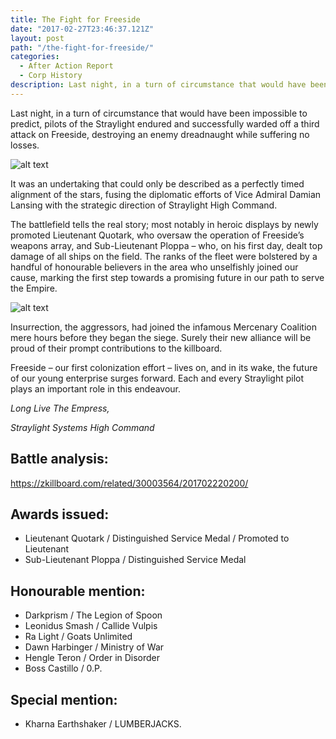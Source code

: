 ```yaml
---
title: The Fight for Freeside
date: "2017-02-27T23:46:37.121Z"
layout: post
path: "/the-fight-for-freeside/"
categories:
  - After Action Report
  - Corp History
description: Last night, in a turn of circumstance that would have been impossible to predict, pilots of the Straylight endured and successfully warded off a third attack on Freeside, destroying an enemy dreadnaught while suffering no losses.
---
```


Last night, in a turn of circumstance that would have been impossible to predict, pilots of the Straylight endured and successfully warded off a third attack on Freeside, destroying an enemy dreadnaught while suffering no losses.

![alt text](http://straylight.systems/wp-content/uploads/2017/02/Moros.jpg "Enemy Moros")

It was an undertaking that could only be described as a perfectly timed alignment of the stars, fusing the diplomatic efforts of Vice Admiral Damian Lansing with the strategic direction of Straylight High Command.

The battlefield tells the real story; most notably in heroic displays by newly promoted Lieutenant Quotark, who oversaw the operation of Freeside’s weapons array, and Sub-Lieutenant Ploppa – who, on his first day, dealt top damage of all ships on the field. The ranks of the fleet were bolstered by a handful of honourable believers in the area who unselfishly joined our cause, marking the first step towards a promising future in our path to serve the Empire.

![alt text](http://straylight.systems/wp-content/uploads/2017/02/2017.02.22.02.11.53-1024x542.png "Op Success")

Insurrection, the aggressors, had joined the infamous Mercenary Coalition mere hours before they began the siege. Surely their new alliance will be proud of their prompt contributions to the killboard.

Freeside – our first colonization effort – lives on, and in its wake, the future of our young enterprise surges forward. Each and every Straylight pilot plays an important role in this endeavour.

*Long Live The Empress,*

_Straylight Systems High Command_


## Battle analysis:
https://zkillboard.com/related/30003564/201702220200/

## Awards issued:
* Lieutenant Quotark / Distinguished Service Medal / Promoted to Lieutenant
* Sub-Lieutenant Ploppa / Distinguished Service Medal

## Honourable mention:
* Darkprism / The Legion of Spoon
* Leonidus Smash / Callide Vulpis
* Ra Light / Goats Unlimited
* Dawn Harbinger / Ministry of War
* Hengle Teron / Order in Disorder
* Boss Castillo / 0.P.

## Special mention:
* Kharna Earthshaker / LUMBERJACKS.

